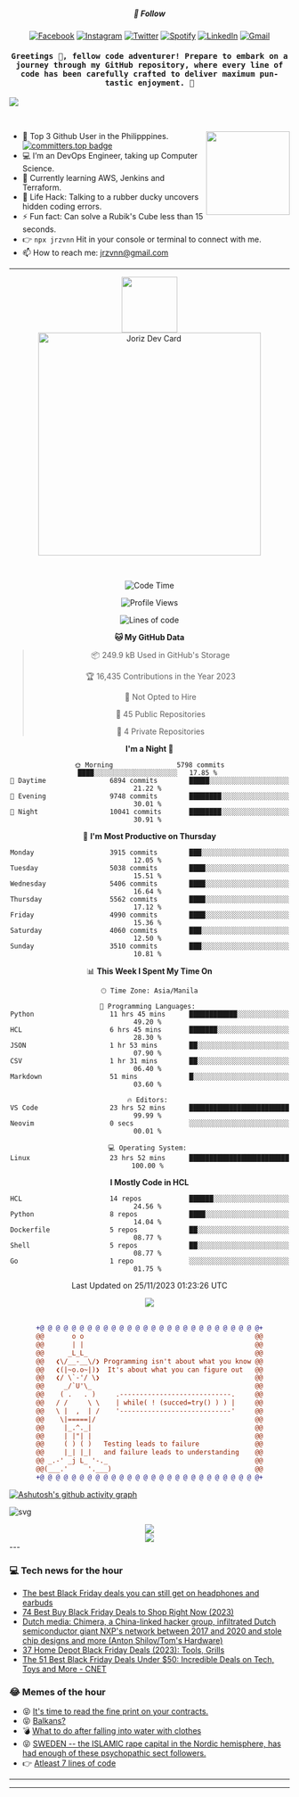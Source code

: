 <h5 align="center">💬 Follow</h5>
<div align="center">

[![Facebook](https://img.shields.io/badge/Facebook-%231877F2.svg?style=for-the-badge&logo=Facebook&logoColor=white)](https://www.facebook.com/Horisyo/)
[![Instagram](https://img.shields.io/badge/Instagram-%23E4405F.svg?style=for-the-badge&logo=Instagram&logoColor=white)](https://www.instagram.com/jrzvnn_/)
[![Twitter](https://img.shields.io/badge/Twitter-%231DA1F2.svg?style=for-the-badge&logo=Twitter&logoColor=white)](https://twitter.com/jrz_studies)
[![Spotify](https://img.shields.io/badge/Spotify-%231ED760.svg?style=for-the-badge&logo=Spotify&logoColor=white)](https://open.spotify.com/user/217td4qrc6mzqjodfalmzjpdi?si=b93099b9078c4ccb)
[![LinkedIn](https://img.shields.io/badge/LinkedIn-%230077B5.svg?style=for-the-badge&logo=LinkedIn&logoColor=white)](https://www.linkedin.com/in/jrz-vnn/)
[![Gmail](https://img.shields.io/badge/Gmail-D14836?style=for-the-badge&logo=gmail&logoColor=white)](mailto:jrzvnn@gmail.com)

</div>
<h4 align="center"><samp>Greetings 👋, fellow code adventurer! Prepare to embark on a journey through my GitHub repository, where every line of code has been carefully crafted to deliver maximum pun-tastic enjoyment. 🚀 </samp></h4>

<!--horizontal divider(gradiant)-->
<img src="https://user-images.githubusercontent.com/73097560/115834477-dbab4500-a447-11eb-908a-139a6edaec5c.gif">

&nbsp; 

<img align='right' src='https://github.com/Rishit-dagli/Rishit-dagli/blob/master/images/octocat-anime.gif' width='150"'>

- 🚀 Top 3 Github User in the Philipppines. [![committers.top badge](https://user-badge.committers.top/philippines/jrzvnn.svg)](https://user-badge.committers.top/philippines/USERNAME)
- 💻 I’m an DevOps Engineer, taking up Computer Science.
- 🤖 Currently learning AWS, Jenkins and Terraform.
- 🎯 Life Hack: Talking to a rubber ducky uncovers hidden coding errors.
- ⚡ Fun fact: Can solve a Rubik's Cube less than 15 seconds.
- 👉 `npx jrzvnn` Hit in your console or terminal to connect with me.
- 📫 How to reach me: jrzvnn@gmail.com

---

<!--🖼️OCTOCAT-->
<p align="center">

<img src="https://media.giphy.com/media/IP7sarl7C5lSFCw9rG/giphy.gif"  width="100px" height="100px">
<br />
<a href="https://app.daily.dev/jorizvillanueva"><img src="https://github.com/jrzvnn/jrzvnn/blob/main/devcard.svg" width="400" alt="Joriz Dev Card"/></a>
</p>

<br />
<div align="center">

<!--START_SECTION:waka-->
![Code Time](http://img.shields.io/badge/Code%20Time-206%20hrs%2038%20mins-blue)

![Profile Views](http://img.shields.io/badge/Profile%20Views-613-blue)

![Lines of code](https://img.shields.io/badge/From%20Hello%20World%20I%27ve%20Written-1.4%20million%20lines%20of%20code-blue)

**🐱 My GitHub Data** 

> 📦 249.9 kB Used in GitHub's Storage 
 > 
> 🏆 16,435 Contributions in the Year 2023
 > 
> 🚫 Not Opted to Hire
 > 
> 📜 45 Public Repositories 
 > 
> 🔑 4 Private Repositories 
 > 
**I'm a Night 🦉** 

```text
🌞 Morning                5798 commits        ████░░░░░░░░░░░░░░░░░░░░░   17.85 % 
🌆 Daytime                6894 commits        █████░░░░░░░░░░░░░░░░░░░░   21.22 % 
🌃 Evening                9748 commits        ████████░░░░░░░░░░░░░░░░░   30.01 % 
🌙 Night                  10041 commits       ████████░░░░░░░░░░░░░░░░░   30.91 % 
```
📅 **I'm Most Productive on Thursday** 

```text
Monday                   3915 commits        ███░░░░░░░░░░░░░░░░░░░░░░   12.05 % 
Tuesday                  5038 commits        ████░░░░░░░░░░░░░░░░░░░░░   15.51 % 
Wednesday                5406 commits        ████░░░░░░░░░░░░░░░░░░░░░   16.64 % 
Thursday                 5562 commits        ████░░░░░░░░░░░░░░░░░░░░░   17.12 % 
Friday                   4990 commits        ████░░░░░░░░░░░░░░░░░░░░░   15.36 % 
Saturday                 4060 commits        ███░░░░░░░░░░░░░░░░░░░░░░   12.50 % 
Sunday                   3510 commits        ███░░░░░░░░░░░░░░░░░░░░░░   10.81 % 
```


📊 **This Week I Spent My Time On** 

```text
🕑︎ Time Zone: Asia/Manila

💬 Programming Languages: 
Python                   11 hrs 45 mins      ████████████░░░░░░░░░░░░░   49.20 % 
HCL                      6 hrs 45 mins       ███████░░░░░░░░░░░░░░░░░░   28.30 % 
JSON                     1 hr 53 mins        ██░░░░░░░░░░░░░░░░░░░░░░░   07.90 % 
CSV                      1 hr 31 mins        ██░░░░░░░░░░░░░░░░░░░░░░░   06.40 % 
Markdown                 51 mins             █░░░░░░░░░░░░░░░░░░░░░░░░   03.60 % 

🔥 Editors: 
VS Code                  23 hrs 52 mins      █████████████████████████   99.99 % 
Neovim                   0 secs              ░░░░░░░░░░░░░░░░░░░░░░░░░   00.01 % 

💻 Operating System: 
Linux                    23 hrs 52 mins      █████████████████████████   100.00 % 
```

**I Mostly Code in HCL** 

```text
HCL                      14 repos            ██████░░░░░░░░░░░░░░░░░░░   24.56 % 
Python                   8 repos             ████░░░░░░░░░░░░░░░░░░░░░   14.04 % 
Dockerfile               5 repos             ██░░░░░░░░░░░░░░░░░░░░░░░   08.77 % 
Shell                    5 repos             ██░░░░░░░░░░░░░░░░░░░░░░░   08.77 % 
Go                       1 repo              ░░░░░░░░░░░░░░░░░░░░░░░░░   01.75 % 
```




 Last Updated on 25/11/2023 01:23:26 UTC
<!--END_SECTION:waka-->

<img src="https://wakatime.com/share/@jrzvnn/70a4618c-7cd9-4016-b7b9-eabe75c837ee.svg">

<br />
<br />

```diff
+@ @ @ @ @ @ @ @ @ @ @ @ @ @ @ @ @ @ @ @ @ @ @ @ @ @ @ @+
@@       o o                                           @@
@@       | |                                           @@
@@      _L_L_                                          @@
@@   ❮\/__-__\/❯ Programming isn't about what you know @@
@@   ❮(|~o.o~|)❯  It's about what you can figure out   @@
@@   ❮/ \`-'/ \❯                                       @@
@@     _/`U'\_                                         @@
@@    ( .   . )     .----------------------------.     @@
@@   / /     \ \    | while( ! (succed=try() ) ) |     @@
@@   \ |  ,  | /    '----------------------------'     @@
@@    \|=====|/                                        @@
@@     |_.^._|                                         @@
@@     | |"| |                                         @@
@@     ( ) ( )   Testing leads to failure              @@
@@     |_| |_|   and failure leads to understanding    @@
@@ _.-' _j L_ '-._                                     @@
@@(___.'     '.___)                                    @@
+@ @ @ @ @ @ @ @ @ @ @ @ @ @ @ @ @ @ @ @ @ @ @ @ @ @ @ @+

```

</div>




[![Ashutosh's github activity graph](https://github-readme-activity-graph.vercel.app/graph?username=jrzvnn&theme=github-compact)](https://github.com/ashutosh00710/github-readme-activity-graph)


![svg](profile-3d-contrib/profile-night-green.svg)

<div align="center">
<img src="https://github.com/jrzvnn/jrzvnn/blob/output/github-snake-dark.svg">
</div>

<div align=center>
<img align=center src=https://metrics.lecoq.io/jrzvnn?template=classic&isocalendar=1&languages=1&achievements=1&base=header%2C%20activity%2C%20community%2C%20repositories%2C%20metadata&base.indepth=false&base.hireable=false&base.skip=false&isocalendar=false&isocalendar.duration=full-year&languages=false&languages.limit=8&languages.threshold=0%25&languages.other=false&languages.colors=github&languages.sections=most-used&languages.indepth=false&languages.analysis.timeout=15&languages.analysis.timeout.repositories=7.5&languages.categories=markup%2C%20programming&languages.recent.categories=markup%2C%20programming&languages.recent.load=300&languages.recent.days=14&achievements=false&achievements.threshold=C&achievements.secrets=true&achievements.display=detailed&achievements.limit=0&config.timezone=Asia%2FManila)
</div>
<div align="left">
---

### 💻 Tech news for the hour

<!-- TECH:START -->
 - [The best Black Friday deals you can still get on headphones and earbuds](https://www.theverge.com/23965357/black-friday-2023-headphone-earbuds-deals-cyber-monday)
 - [74 Best Buy Black Friday Deals to Shop Right Now &lpar;2023&rpar;](https://www.wired.com/story/best-buy-black-friday-deals-2023-3/)
 - [Dutch media: Chimera, a China-linked hacker group, infiltrated Dutch semiconductor giant NXP&#39;s network between 2017 and 2020 and stole chip designs and more &lpar;Anton Shilov/Tom&#39;s Hardware&rpar;](http://www.techmeme.com/231125/p6#a231125p6)
 - [37 Home Depot Black Friday Deals &lpar;2023&rpar;: Tools, Grills](https://www.wired.com/story/best-home-depot-black-friday-deals-2023-2/)
 - [The 51 Best Black Friday Deals Under $50: Incredible Deals on Tech, Toys and More     - CNET](https://www.cnet.com/deals/best-black-friday-cyber-monday-deals-under-50/#ftag=CAD590a51e)<!-- TECH:END -->

### 😂 Memes of the hour

<!-- MEMES:START -->
 - 😝 [It&#39;s time to read the fine print on your contracts.](http://9gag.com/gag/aEq4RZG)
 - 😝 [Balkans?](http://9gag.com/gag/aGEQ0qn)
 - 💣 [What to do after falling into water with clothes](http://9gag.com/gag/aA09Pod)
 - 😝 [SWEDEN -- the ISLAMIC rape capital in the Nordic hemisphere, has had enough of these psychopathic sect followers.](http://9gag.com/gag/avQjrBX)
 - 👉 [Atleast 7 lines of code](http://9gag.com/gag/awZp5NQ)<!-- MEMES:END -->

---

---
